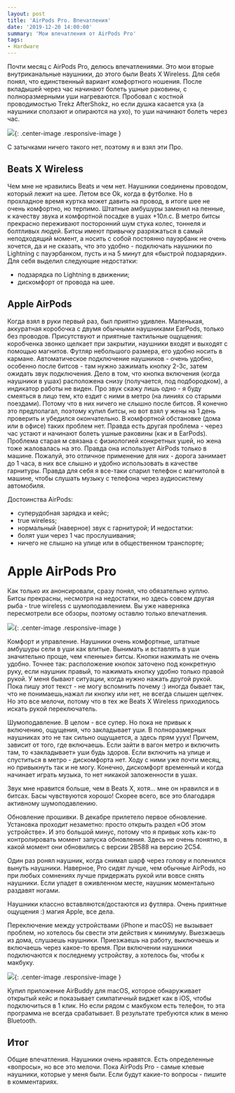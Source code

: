 ```yaml
---
layout: post
title: 'AirPods Pro. Впечатления'
date: '2019-12-20 14:00:00'
summary: 'Мои впечатления от AirPods Pro'
tags:
- Hardware
---
```


Почти месяц с AirPods Pro, делюсь впечатлениями. Это мои вторые внутриканальные наушники, до этого были Beats X Wireless. Для себя понял, что единственный вариант комфортного ношения. После вкладышей через час начинают болеть ушные раковины, с полноразмерными уши нагреваются. Пробовал с костной проводимостью Trekz AfterShokz, но если душка касается уха (а наушники сползают и опираются на ухо), то уши начинают болеть через час. 

![](/images/2019/airpods_main.jpg){: .center-image .responsive-image }

С затычками ничего такого нет, поэтому я и взял эти Про.


## Beats X Wireless
Чем мне не нравились Beats и чем нет. Наушники соединены проводом, который лежит на шее. Летом все Ok, когда в футболке. Но в прохладное время куртка может давить на провод, в итоге шее не очень комфортно, но терпимо. Штатные амбушуры заменил на пенные, к качеству звука и комфортной посадке в ушах +10л.с. В метро битсы прекрасно переживают посторонний шум стука колес, тоннеля и болтливых людей. Битсы имеют привычку разряжаться в самый неподходящий момент, а носить с собой постоянно пауэрбанк не очень хочется, да и не сказать, что это удобно - подключать наушники по Lightning с пауэрбанком, пусть и на 5 минут для «быстрой подзарядки».
Для себя выделил следующие недостатки:
- подзарядка по Lightning в движении;
- дискомфорт от провода на шее.


## Apple AirPods
Когда взял в руки первый раз, был приятно удивлен. Маленькая, аккуратная коробочка с двумя обычными наушниками EarPods, только без проводов. 
Присутствуют и приятные тактильные ощущения: коробченка звонко щелкает при закрытии, наушники входят и выходят с помощью магнитов. Футляр небольшого размера, его удобно носить в кармане. 
Автоматическое подключение наушников - очень удобно, особенно после битсов - там нужно зажимать кнопку 2-3с, затем ожидать звук подключения. Дело в том, что кнопка включения (когда наушники в ушах) расположена снизу (получается, под подбородком), а индикатор работы не виден.
Про звук скажу лишь одно - я буду смеяться в лицо тем, кто ездит с ними в метро (на линиях со старыми поездами). Потому что в них ничего не слышно после битсов. Я конечно это предполагал, поэтому купил битсы, но вот взял у жены на 1 день проверить и убедился окончательно.
В комфортной обстановке (дома или в офисе) таких проблем нет. Правда есть другая проблема - через час устают и начинают болеть ушные раковины (как и в EarPods). Проблема старая м связана с физиологией конкретных ушей, но жена тоже жаловалась на это. Правда она использует AirPods только в машине. Пожалуй, это отличное применение для них - дорога занимает до 1 часа, в них все слышно и удобно использовать в качестве гарнитуры.
Правда для себя я все-таки спарил телефон с магнитолой в машине, чтобы слушать музыку с телефона через аудиосистему автомобиля.

Достоинства AirPods:
- суперудобная зарядка и кейс;
- true wireless;
- нормальный (наверное) звук с гарнитурой;
И недостатки:
- болят уши через 1 час прослушивания;
- ничего не слышно на улице или в общественном транспорте;


# Apple AirPods Pro
Как только их анонсировали, сразу понял, что обязательно куплю. Битсы прекрасны, несмотря на недостатки, но здесь совсем другая рыба - true wireless с шумоподавлением. Вы уже наверняка пересмотрели все обзоры, поэтому оставлю только впечатления. 

![](/images/2019/airpods_n_beer.jpg){: .center-image .responsive-image }

Комфорт и управление. Наушники очень комфортные, штатные амбушуры сели в уши как влитые. Вынимать и вставлять в уши значительно проще, чем «пенные» битсы. Кнопки нажимать не очень удобно. Точнее так: расположение кнопок заточено под конкретную руку, если наушник правый, то нажимать кнопку удобно только правой рукой. У меня бывают ситуации, когда нужно нажать другой рукой. Пока пишу этот текст - не могу вспомнить почему :) иногда бывает так, что не понимаешь,нажал ли кнопку или нет, не всегда слышен щелчек. Но это все мелочи, потому что в тех же Beats X Wireless приходилось искать рукой переключатель. 

Шумоподавление. В целом - все супер. Но пока не привык к включению, ощущения, что закладывает уши. В полноразмерных наушниках это не так сильно ощущается, а здесь прям ууух! Причем, зависит от того, где включаешь. Если зайти в вагон метро и включить там, то «закладывает» уши будь здоров. Если включить на улице и спуститься в метро - дискомфорта нет.
Ходу с ними уже почти месяц, но привыкнуть так и не могу. Конечно, дискомфорт временный и когда начинает играть музыка, то нет никакой заложенности в ушах.

Звук мне нравится больше, чем в Beats X, хотя... мне он нравился и в битсах. Басы чувствуются хорошо! Скорее всего, все это благодаря активному шумоподавлению.

Обновление прошивки. В декабре прилетело первое обновление. Установка проходит незаметно: просто открыть раздел «Об этом устройстве». И это большой минус, потому что я привык хоть как-то контролировать момент запуска обновления. Здесь не очень понятно, в какой момент они обновились с версии 2B588 на версию 2C54.

Один раз ронял наушник, когда снимал шарф через голову и поленился вынуть наушники. 
Наверное, Pro сидят лучше, чем обычные AirPods, но при любых сомнениях лучше придержать рукой или вовсе снять наушники. Если упадет в оживленном месте, наушник моментально раздавят ногами. 

Наушники классно вставляются/достаются из футляра. Очень приятные ощущения :) магия Apple, все дела.

Переключение между устройствами (iPhone и macOS) не вызывает проблем, но хотелось бы свести эти действия к минимуму. Выезжаешь из дома, слушаешь наушники. Приезжаешь на работу, выключаешь и включаешь через какое-то время. При включении наушники подключаются к последнему устройству, а хотелось бы, чтобы к макбуку. 

![](/images/2019/airbuddy.png){: .center-image .responsive-image }

Купил приложение AirBuddy для macOS, которое обнаруживает открытый кейс и показывает симпатичный виджет как в iOS, чтобы подключиться в 1 клик. Но если рядом с макбуком есть телефон, то эта программа не всегда срабатывает. В результате требуются клик в меню Bluetooth.


## Итог
Общие впечатления. Наушники очень нравятся. Есть определенные «вопросы», но все это мелочи. Пока AirPods Pro - самые клевые наушники, которые у меня были. Если будут какие-то вопросы - пишите в комментариях.


